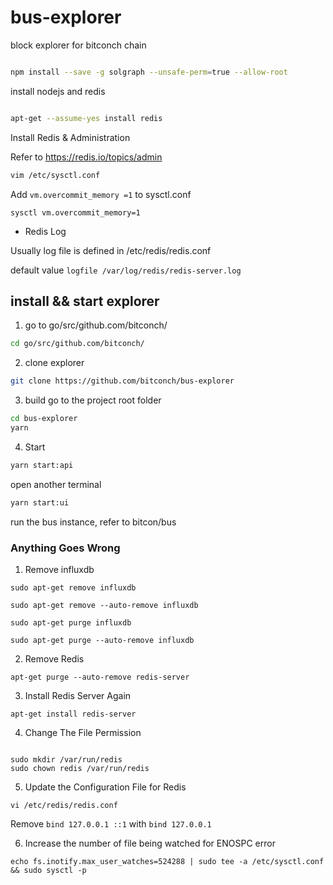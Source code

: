 # bus-explorer
block explorer for bitconch chain


```bash

npm install --save -g solgraph --unsafe-perm=true --allow-root


```

install nodejs and redis
```bash

apt-get --assume-yes install redis

```

Install Redis & Administration

Refer to https://redis.io/topics/admin

```bash
vim /etc/sysctl.conf

```
 Add ```vm.overcommit_memory =1``` to sysctl.conf

```
sysctl vm.overcommit_memory=1
```

* Redis Log 

Usually log file is defined in /etc/redis/redis.conf

default value ```logfile /var/log/redis/redis-server.log```

## install && start explorer
1. go to go/src/github.com/bitconch/
```bash
cd go/src/github.com/bitconch/
```
2. clone explorer
```bash
git clone https://github.com/bitconch/bus-explorer
```

3. build
go to the project root folder
```bash
cd bus-explorer
yarn
```

4. Start 
```bash
yarn start:api
```
open another terminal
```bash
yarn start:ui
```

run the bus instance, refer to bitcon/bus


### Anything Goes Wrong

1. Remove influxdb
```
sudo apt-get remove influxdb

sudo apt-get remove --auto-remove influxdb

sudo apt-get purge influxdb

sudo apt-get purge --auto-remove influxdb
```


2. Remove Redis

```
apt-get purge --auto-remove redis-server

```

3. Install Redis Server Again

```
apt-get install redis-server

```

4. Change The File Permission 

```

sudo mkdir /var/run/redis
sudo chown redis /var/run/redis

```


5. Update the Configuration File for Redis

```
vi /etc/redis/redis.conf

```

Remove ```bind 127.0.0.1 ::1``` with ```bind 127.0.0.1```

6. Increase the number of file being watched for ENOSPC error

```
echo fs.inotify.max_user_watches=524288 | sudo tee -a /etc/sysctl.conf && sudo sysctl -p
```


